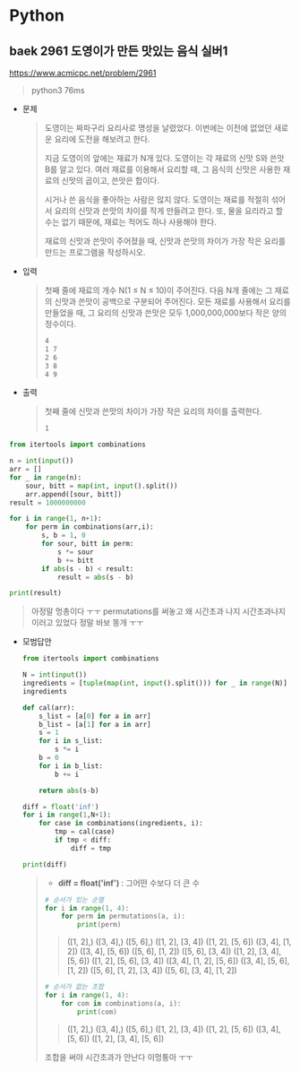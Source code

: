 # Python

## baek 2961 도영이가 만든 맛있는 음식 실버1

https://www.acmicpc.net/problem/2961



> python3 76ms



* 문제

  > 도영이는 짜파구리 요리사로 명성을 날렸었다. 이번에는 이전에 없었던 새로운 요리에 도전을 해보려고 한다.
  >
  > 지금 도영이의 앞에는 재료가 N개 있다. 도영이는 각 재료의 신맛 S와 쓴맛 B를 알고 있다. 여러 재료를 이용해서 요리할 때, 그 음식의 신맛은 사용한 재료의 신맛의 곱이고, 쓴맛은 합이다.
  >
  > 시거나 쓴 음식을 좋아하는 사람은 많지 않다. 도영이는 재료를 적절히 섞어서 요리의 신맛과 쓴맛의 차이를 작게 만들려고 한다. 또, 물을 요리라고 할 수는 없기 때문에, 재료는 적어도 하나 사용해야 한다.
  > 
  > 재료의 신맛과 쓴맛이 주어졌을 때, 신맛과 쓴맛의 차이가 가장 작은 요리를 만드는 프로그램을 작성하시오.
  
* 입력

  > 첫째 줄에 재료의 개수 N(1 ≤ N ≤ 10)이 주어진다. 다음 N개 줄에는 그 재료의 신맛과 쓴맛이 공백으로 구분되어 주어진다. 모든 재료를 사용해서 요리를 만들었을 때, 그 요리의 신맛과 쓴맛은 모두 1,000,000,000보다 작은 양의 정수이다.
  >
  > ```bash
  > 4
  > 1 7
  > 2 6
  > 3 8
  > 4 9
  > ```

* 출력

  > 첫째 줄에 신맛과 쓴맛의 차이가 가장 작은 요리의 차이를 출력한다. 
  >
  > ```bash
  > 1
  > ```
  
  

```python
from itertools import combinations

n = int(input())
arr = []
for _ in range(n):
    sour, bitt = map(int, input().split())
    arr.append([sour, bitt])
result = 1000000000

for i in range(1, n+1):
    for perm in combinations(arr,i):
        s, b = 1, 0
        for sour, bitt in perm:
            s *= sour
            b += bitt
        if abs(s - b) < result:
            result = abs(s - b)

print(result)
```

> 아정말 멍총이다 ㅜㅜ permutations를 써놓고 왜 시간초과 나지 시간초과나지 이러고 있었다 정말 바보 똥개 ㅜㅜ



* 모범답안

  ```python
  from itertools import combinations
  
  N = int(input())
  ingredients = [tuple(map(int, input().split())) for _ in range(N)]
  ingredients
  
  def cal(arr):
      s_list = [a[0] for a in arr]
      b_list = [a[1] for a in arr]
      s = 1
      for i in s_list:
          s *= i
      b = 0
      for i in b_list:
          b += i
  
      return abs(s-b)
  
  diff = float('inf')
  for i in range(1,N+1):
      for case in combinations(ingredients, i):
          tmp = cal(case)
          if tmp < diff:
              diff = tmp
  
  print(diff)
  ```

  > * __diff = float('inf')__ : 그어떤 수보다 더 큰 수
  >
  > ```python
  > # 순서가 있는 순열
  > for i in range(1, 4):
  >     for perm in permutations(a, i):
  >         print(perm)
  > ```
  >
  > > ([1, 2],)
  > > ([3, 4],)
  > > ([5, 6],)
  > > ([1, 2], [3, 4])
  > > ([1, 2], [5, 6])
  > > ([3, 4], [1, 2])
  > > ([3, 4], [5, 6])
  > > ([5, 6], [1, 2])
  > > ([5, 6], [3, 4])
  > > ([1, 2], [3, 4], [5, 6])
  > > ([1, 2], [5, 6], [3, 4])
  > > ([3, 4], [1, 2], [5, 6])
  > > ([3, 4], [5, 6], [1, 2])
  > > ([5, 6], [1, 2], [3, 4])
  > > ([5, 6], [3, 4], [1, 2])
  >
  > ```python
  > # 순서가 없는 조합
  > for i in range(1, 4):
  >     for com in combinations(a, i):
  >         print(com)
  > ```
  >
  > > ([1, 2],)
  > > ([3, 4],)
  > > ([5, 6],)
  > > ([1, 2], [3, 4])
  > > ([1, 2], [5, 6])
  > > ([3, 4], [5, 6])
  > > ([1, 2], [3, 4], [5, 6])
  >
  > 조합을 써야 시간초과가 안난다 이멍퉁아 ㅜㅜ


